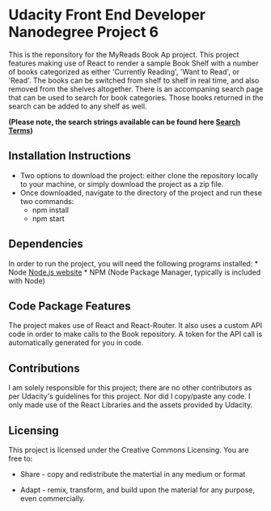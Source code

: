 # Udacity Front End Developer Nanodegree Project 6

This is the reponsitory for the MyReads Book Ap project. This project features making use of React to render a sample Book Shelf with a number of books categorized as either 'Currently Reading', 'Want to Read', or 'Read'. The books can be switched from shelf to shelf in real time, and also removed from the shelves altogether.
There is an accompaning search page that can be used to search for book categories. Those books returned in the search can be added to any shelf as well. 

**(Please note, the search strings available can be found here [Search Terms](SEARCH_TERMS.md))**


## Installation Instructions

* Two options to download the project: either clone the repository locally to your machine, or simply download the project as a zip file.
* Once downloaded, navigate to the directory of the project and run these two commands:
    * npm install
    * npm start


## Dependencies

In order to run the project, you will need the following programs installed:
    * Node [Node.js website](https://nodejs.org/)
    * NPM (Node Package Manager, typically is included with Node)



## Code Package Features

The project makes use of React and React-Router. It also uses a custom API code in order to make calls to the Book repository. A token for the API call is automatically generated for you in code.


## Contributions

I am solely responsible for this project; there are no other contributors as per Udacity's guidelines for this project. Nor did I copy/paste any code. I only made use of the React Libraries and the assets provided by Udacity.


## Licensing

This project is licensed under the Creative Commons Licensing. You are free to:

* Share - copy and redistribute the matertial in any medium or format

* Adapt - remix, transform, and build upon the material for any purpose, even commercially.